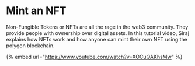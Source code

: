 # Mint an NFT

Non-Fungible Tokens or NFTs are all the rage in the web3 community. They provide people with ownership over digital assets. In this tutorial video, Siraj explains how NFTs work and how anyone can mint their own NFT using the polygon blockchain.

{% embed url="https://www.youtube.com/watch?v=XOCuQAKhsMw" %}
